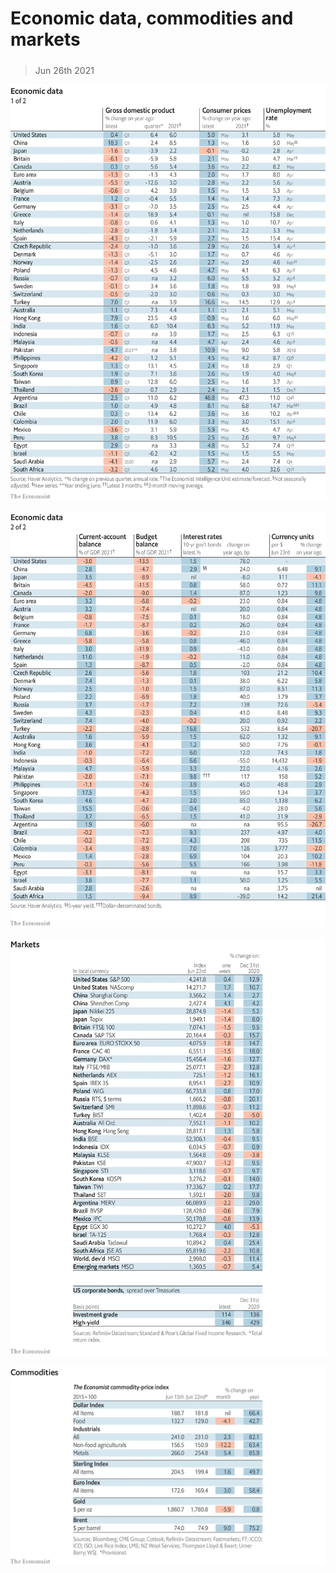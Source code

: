 ###### 

# Economic data, commodities and markets 

#####  

> Jun 26th 2021 

![image](images/20210626_int101.png) 


![image](images/20210626_int102.png) 


![image](images/20210626_int201.png) 


![image](images/20210626_int401.png) 


